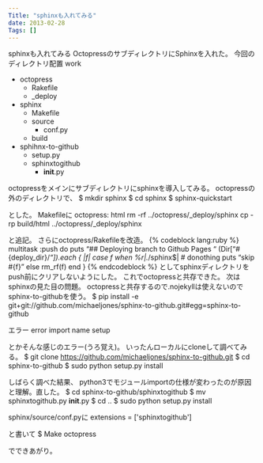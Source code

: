 ```yaml
---
Title: "sphinxも入れてみる"
date: 2013-02-28
Tags: []
---
```


sphinxも入れてみる
OctopressのサブディレクトリにSphinxを入れた。
今回のディレクトリ配置
work
  + octopress
    + Rakefile
    + _deploy
  + sphinx
    + Makefile
    + source
      + conf.py
    + build
  + sphihnx-to-github
    + setup.py
    + sphinxtogithub
      + __init__.py

octopressをメインにサブディレクトリにsphinxを導入してみる。
octopressの外のディレクトリで、
$ mkdir sphinx
$ cd sphinx
$ sphinx-quickstart

とした。 Makefileに
octopress: html
    rm -rf ../octopress/_deploy/sphinx
    cp -rp build/html ../octopress/_deploy/sphinx

と追記。 さらにoctopress/Rakefileを改造。
{% codeblock lang:ruby %} multitask :push do puts “## Deploying branch
to Github Pages “ (Dir[“#{deploy_dir}/*“]).each { |f| case f when
%r|.*/sphinx\$| # donothing puts “skip #{f}” else rm_rf(f) end } {%
endcodeblock %}
としてsphinxディレクトリをpush前にクリアしないようにした。
これでoctopressと共存できた。
次はsphinxの見た目の問題。
octopressと共存するので.nojekyllは使えないのでsphinx-to-githubを使う。
$ pip install -e git+git://github.com/michaeljones/sphinx-to-github.git#egg=sphinx-to-github

エラー
error import name setup

とかそんな感じのエラー(うろ覚え)。
いったんローカルにcloneして調べてみる。
$ git clone https://github.com/michaeljones/sphinx-to-github.git
$ cd sphinx-to-github
$ sudo python setup.py install

しばらく調べた結果、
python3でモジュールimportの仕様が変わったのが原因と理解。直した。
$ cd sphinx-to-github/sphinxtogithub
$ mv sphinxtogithub.py __init__.py
$ cd ..
$ sudo python setup.py install

sphinx/source/conf.pyに
extensions = ['sphinxtogithub']

と書いて
$ Make octopress

でできあがり。
